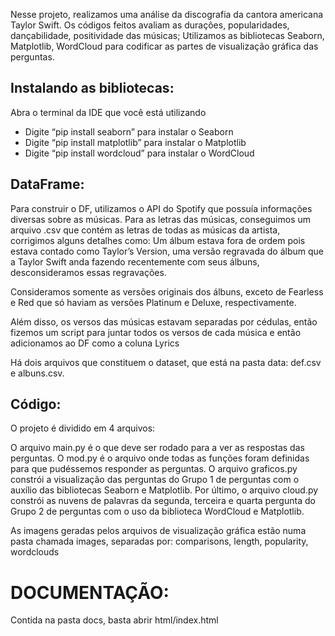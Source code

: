 Nesse projeto, realizamos uma análise da discografia da cantora americana Taylor Swift. Os códigos feitos avaliam as durações, popularidades, dançabilidade, positividade das músicas;  Utilizamos as bibliotecas Seaborn, Matplotlib, WordCloud para codificar as partes de visualização gráfica das perguntas.
## Instalando as bibliotecas:
Abra o terminal da IDE que você está utilizando
- Digite “pip install seaborn” para instalar o Seaborn
- Digite “pip install matplotlib” para instalar o Matplotlib
- Digite “pip install wordcloud” para instalar o WordCloud
## DataFrame:

Para construir o DF, utilizamos o API do Spotify que possuía informações diversas sobre as músicas. Para as letras das músicas, conseguimos um arquivo .csv que contém as letras de todas as músicas da artista, corrigimos alguns detalhes como:
Um álbum estava fora de ordem pois estava contado como Taylor’s Version, uma versão regravada do álbum que a Taylor Swift anda fazendo recentemente com seus álbuns, desconsideramos essas regravações.

Consideramos somente as versões originais dos álbuns, exceto de Fearless e Red que só haviam as versões Platinum e Deluxe, respectivamente.

Além disso, os versos das músicas estavam separadas por cédulas, então fizemos um script para juntar todos os versos de cada música e então adicionamos ao DF como a coluna Lyrics

Há dois arquivos que constituem o dataset, que está na pasta data: def.csv e albuns.csv.
## Código:
O projeto é dividido em 4 arquivos:

O arquivo main.py é o que deve ser rodado para a ver as respostas das perguntas. O mod.py é o arquivo onde todas as funções foram definidas para que pudéssemos responder as perguntas. O arquivo graficos.py constrói a visualização das perguntas do Grupo 1 de perguntas com o auxílio das bibliotecas Seaborn e Matplotlib. Por último, o arquivo cloud.py constrói as nuvens de palavras da segunda, terceira e quarta pergunta do Grupo 2 de perguntas com o uso da biblioteca WordCloud e Matplotlib. 

As imagens geradas pelos arquivos de visualização gráfica estão numa pasta chamada images, separadas por: comparisons, length, popularity, wordclouds

# DOCUMENTAÇÃO: 
Contida na pasta docs, basta abrir html/index.html
